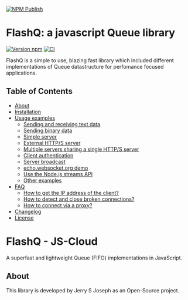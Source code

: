 [![NPM Publish](https://github.com/jscloud-org/FlashQueue/actions/workflows/npm-packages-workflow.yml/badge.svg)](https://github.com/jscloud-org/FlashQueue/actions/workflows/npm-packages-workflow.yml)

# FlashQ: a javascript Queue library

[![Version npm](https://img.shields.io/npm/v/ws.svg?logo=npm)](https://www.npmjs.com/package/@js-cloud/flashq)
[![CI](https://img.shields.io/github/workflow/status/websockets/ws/CI/master?label=CI&logo=github)](https://github.com/jscloud-org/FlashQueue/actions/workflows/npm-packages-workflow.yml)

FlashQ is a simple to use, blazing fast library which included different implementations of Queue datastructure for perfomance focused applications.

## Table of Contents

- [About](#about)
- [Installation](#installation)
- [Usage examples](#usage-examples)
  - [Sending and receiving text data](#sending-and-receiving-text-data)
  - [Sending binary data](#sending-binary-data)
  - [Simple server](#simple-server)
  - [External HTTP/S server](#external-https-server)
  - [Multiple servers sharing a single HTTP/S server](#multiple-servers-sharing-a-single-https-server)
  - [Client authentication](#client-authentication)
  - [Server broadcast](#server-broadcast)
  - [echo.websocket.org demo](#echowebsocketorg-demo)
  - [Use the Node.js streams API](#use-the-nodejs-streams-api)
  - [Other examples](#other-examples)
- [FAQ](#faq)
  - [How to get the IP address of the client?](#how-to-get-the-ip-address-of-the-client)
  - [How to detect and close broken connections?](#how-to-detect-and-close-broken-connections)
  - [How to connect via a proxy?](#how-to-connect-via-a-proxy)
- [Changelog](#changelog)
- [License](#license)


# FlashQ - JS-Cloud

A superfast and lightweight Queue (FIFO) implementations in JavaScript.

## About 

This library is developed by Jerry S Joseph as an Open-Source project. 

<!--

## Installation

Open up a terminal and install this library like this,

```javascript
npm install @js-cloud/flashq
```


## Usage

### ES6 import

FlashQ supports treeshaking via es6 modules.
    
```js
import {FlashQ} from '@js-cloud/flashq'

const fq=new FlashQ(); //if type is unknown
            
            //OR

const fq=new FlashQ<number>(); //if type is known
```

### CommonJS require

FlashQ supports treeshaking via es6 modules.
    
```javascript
const {FlashQ} = require('@js-cloud/flashq');

const fq=new FlashQ(); //if type is unknown
            
            //OR

const fq=new FlashQ<number>(); //if type is known
        
```

### Enqueing item

```javascript
fq.enqueue(1);
fq.enqueue('item');     
```


### Dequeuing item

```javascript
console.log(fq.dequeue())    //1
console.log(fq.dequeue()); //'item'    
```

### Peek into the queue

```javascript
fq.enqueue(1);
fq.enqueue('item'); 

console.log(fq.peek())      //1
console.log(fq.dequeue())    //1
    
console.log(fq.peek())      //'item'
console.log(fq.dequeue()); //'item'    
```

-->
